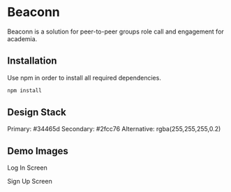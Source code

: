 # Beaconn
Beaconn is a solution for peer-to-peer groups role call and engagement for academia.

## Installation
Use npm in order to install all required dependencies. 
```bash
npm install
```

## Design Stack
Primary: #34465d
Secondary: #2fcc76
Alternative: rgba(255,255,255,0.2)

## Demo Images
Log In Screen


Sign Up Screen